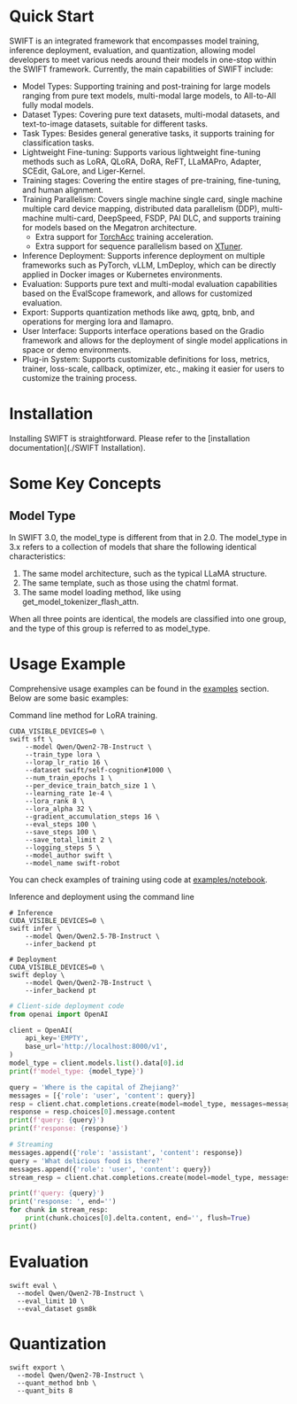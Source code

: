 # Quick Start

SWIFT is an integrated framework that encompasses model training, inference deployment, evaluation, and quantization, allowing model developers to meet various needs around their models in one-stop within the SWIFT framework. Currently, the main capabilities of SWIFT include:

- Model Types: Supporting training and post-training for large models ranging from pure text models, multi-modal large models, to All-to-All fully modal models.
- Dataset Types: Covering pure text datasets, multi-modal datasets, and text-to-image datasets, suitable for different tasks.
- Task Types: Besides general generative tasks, it supports training for classification tasks.
- Lightweight Fine-tuning: Supports various lightweight fine-tuning methods such as LoRA, QLoRA, DoRA, ReFT, LLaMAPro, Adapter, SCEdit, GaLore, and Liger-Kernel.
- Training stages: Covering the entire stages of pre-training, fine-tuning, and human alignment.
- Training Parallelism: Covers single machine single card, single machine multiple card device mapping, distributed data parallelism (DDP), multi-machine multi-card, DeepSpeed, FSDP, PAI DLC, and supports training for models based on the Megatron architecture.
  - Extra support for [TorchAcc](https://github.imc.re/AlibabaPAI/torchacc) training acceleration.
  - Extra support for sequence parallelism based on [XTuner](https://github.com/InternLM/xtuner).
- Inference Deployment: Supports inference deployment on multiple frameworks such as PyTorch, vLLM, LmDeploy, which can be directly applied in Docker images or Kubernetes environments.
- Evaluation: Supports pure text and multi-modal evaluation capabilities based on the EvalScope framework, and allows for customized evaluation.
- Export: Supports quantization methods like awq, gptq, bnb, and operations for merging lora and llamapro.
- User Interface: Supports interface operations based on the Gradio framework and allows for the deployment of single model applications in space or demo environments.
- Plug-in System: Supports customizable definitions for loss, metrics, trainer, loss-scale, callback, optimizer, etc., making it easier for users to customize the training process.

# Installation

Installing SWIFT is straightforward. Please refer to the [installation documentation](./SWIFT Installation).

# Some Key Concepts

## Model Type

In SWIFT 3.0, the model_type is different from that in 2.0. The model_type in 3.x refers to a collection of models that share the following identical characteristics:
1. The same model architecture, such as the typical LLaMA structure.
2. The same template, such as those using the chatml format.
3. The same model loading method, like using get_model_tokenizer_flash_attn.

When all three points are identical, the models are classified into one group, and the type of this group is referred to as model_type.

# Usage Example

Comprehensive usage examples can be found in the [examples](https://github.com/modelscope/ms-swift/tree/main/examples) section. Below are some basic examples:

Command line method for LoRA training.
```shell
CUDA_VISIBLE_DEVICES=0 \
swift sft \
    --model Qwen/Qwen2-7B-Instruct \
    --train_type lora \
    --lorap_lr_ratio 16 \
    --dataset swift/self-cognition#1000 \
    --num_train_epochs 1 \
    --per_device_train_batch_size 1 \
    --learning_rate 1e-4 \
    --lora_rank 8 \
    --lora_alpha 32 \
    --gradient_accumulation_steps 16 \
    --eval_steps 100 \
    --save_steps 100 \
    --save_total_limit 2 \
    --logging_steps 5 \
    --model_author swift \
    --model_name swift-robot
```

You can check examples of training using code at [examples/notebook](https://github.com/modelscope/ms-swift/tree/main/examples/notebook).

Inference and deployment using the command line
```shell
# Inference
CUDA_VISIBLE_DEVICES=0 \
swift infer \
    --model Qwen/Qwen2.5-7B-Instruct \
    --infer_backend pt
```

```shell
# Deployment
CUDA_VISIBLE_DEVICES=0 \
swift deploy \
    --model Qwen/Qwen2-7B-Instruct \
    --infer_backend pt
```

```python
# Client-side deployment code
from openai import OpenAI

client = OpenAI(
    api_key='EMPTY',
    base_url='http://localhost:8000/v1',
)
model_type = client.models.list().data[0].id
print(f'model_type: {model_type}')

query = 'Where is the capital of Zhejiang?'
messages = [{'role': 'user', 'content': query}]
resp = client.chat.completions.create(model=model_type, messages=messages, seed=42)
response = resp.choices[0].message.content
print(f'query: {query}')
print(f'response: {response}')

# Streaming
messages.append({'role': 'assistant', 'content': response})
query = 'What delicious food is there?'
messages.append({'role': 'user', 'content': query})
stream_resp = client.chat.completions.create(model=model_type, messages=messages, stream=True, seed=42)

print(f'query: {query}')
print('response: ', end='')
for chunk in stream_resp:
    print(chunk.choices[0].delta.content, end='', flush=True)
print()
```

# Evaluation
```shell
swift eval \
  --model Qwen/Qwen2-7B-Instruct \
  --eval_limit 10 \
  --eval_dataset gsm8k
```

# Quantization
```shell
swift export \
  --model Qwen/Qwen2-7B-Instruct \
  --quant_method bnb \
  --quant_bits 8
```